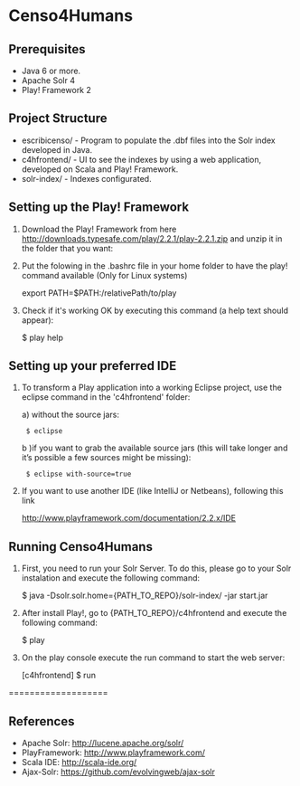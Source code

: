 Censo4Humans
============

Prerequisites
-------------

* Java 6 or more.
* Apache Solr 4
* Play! Framework 2

Project Structure
-----------------

 * escribicenso/ - Program to populate the .dbf files into the Solr index developed in Java.
 * c4hfrontend/ - UI to see the indexes by using a web application, developed on Scala and Play! Framework.
 * solr-index/ - Indexes configurated.

Setting up the Play! Framework
------------------------------

1) Download the Play! Framework from here http://downloads.typesafe.com/play/2.2.1/play-2.2.1.zip and unzip it in the folder that you want:

2) Put the folowing in the .bashrc file in your home folder to have the play! command available (Only for Linux systems)

	export PATH=$PATH:/relativePath/to/play

3) Check if it's working OK by executing this command (a help text should appear):

	$ play help


Setting up your preferred IDE
-----------------------------

1) To transform a Play application into a working Eclipse project, use the eclipse command in the 'c4hfrontend' folder:

 	a) without the source jars:

 		$ eclipse	

 	b )if you want to grab the available source jars (this will take longer and it’s possible a few sources might be missing):

 		$ eclipse with-source=true

2) If you want to use another IDE (like IntelliJ or Netbeans), following this link
	
	http://www.playframework.com/documentation/2.2.x/IDE 		


Running Censo4Humans
--------------------

 1) First, you need to run your Solr Server. To do this, please go to your Solr instalation and execute the following command:

	 $ java -Dsolr.solr.home={PATH_TO_REPO}/solr-index/ -jar start.jar

 2) After install Play!, go to {PATH_TO_REPO}/c4hfrontend and execute the following command:

	$ play

 3) On the play console execute the run command to start the web server:

	[c4hfrontend] $ run

===================

References
----------

 * Apache Solr: http://lucene.apache.org/solr/
 * PlayFramework: http://www.playframework.com/
 * Scala IDE: http://scala-ide.org/
 * Ajax-Solr: https://github.com/evolvingweb/ajax-solr


